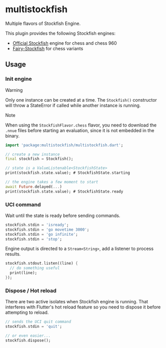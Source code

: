 # multistockfish

Multiple flavors of Stockfish Engine.

This plugin provides the following Stockfish engines:

* [Official Stockfish](https://stockfishchess.org) engine for chess and chess 960
* [Fairy-Stockfish](https://fairy-stockfish.github.io) for chess variants

## Usage

### Init engine

> [!WARNING]
> Only one instance can be created at a time. The `Stockfish()` constructor
> will throw a StateError if called while another instance is running.

> [!NOTE]
> When using the `StockfishFlavor.chess` flavor, you need to download the `.nnue` files before
> starting an evaluation, since it is not embedded in the binary.

```dart
import 'package:multistockfish/multistockfish.dart';

// create a new instance
final stockfish = Stockfish();

// state is a ValueListenable<StockfishState>
print(stockfish.state.value); # StockfishState.starting

// the engine takes a few moment to start
await Future.delayed(...)
print(stockfish.state.value); # StockfishState.ready
```

### UCI command

Wait until the state is ready before sending commands.

```dart
stockfish.stdin = 'isready';
stockfish.stdin = 'go movetime 3000';
stockfish.stdin = 'go infinite';
stockfish.stdin = 'stop';
```

Engine output is directed to a `Stream<String>`, add a listener to process results.

```dart
stockfish.stdout.listen((line) {
  // do something useful
  print(line);
});
```

### Dispose / Hot reload

There are two active isolates when Stockfish engine is running. That interferes with Flutter's hot reload feature so you need to dispose it before attempting to reload.

```dart
// sends the UCI quit command
stockfish.stdin = 'quit';

// or even easier...
stockfish.dispose();
```
